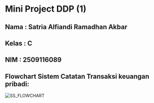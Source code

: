 # Mini Project DDP (1)
## Nama : Satria Alfiandi Ramadhan Akbar
## Kelas : C
## NIM : 2509116089

<h2> Flowchart Sistem Catatan Transaksi keuangan pribadi:</h2>

![SS_FLOWCHART](https://github.com/user-attachments/assets/85747754-80ec-4728-9e22-3e9d848c3c83)
